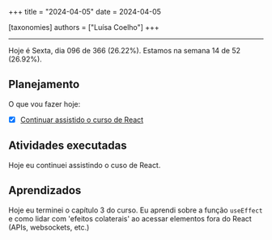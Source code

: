 +++
title = "2024-04-05"
date = 2024-04-05

[taxonomies]
authors = ["Luísa Coelho"]
+++

---

Hoje é Sexta, dia 096 de 366 (26.22%). Estamos na semana 14 de 52 (26.92%).

## Planejamento

O que vou fazer hoje:

- [x] [Continuar assistido o curso de React](https://scrimba.com/learn/learnreact)

## Atividades executadas

Hoje eu continuei assistindo o cuso de React.

## Aprendizados

Hoje eu terminei o capítulo 3 do curso. Eu aprendi sobre a função `useEffect` e como lidar com 'efeitos colaterais' ao acessar elementos fora do React (APIs, websockets, etc.)
